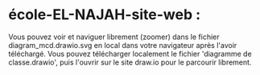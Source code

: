 # école-EL-NAJAH-site-web :
Vous pouvez voir et naviguer librement (zoomer) dans le fichier diagram_mcd.drawio.svg en local dans votre navigateur après l'avoir téléchargé.
Vous pouvez télécharger localement le fichier 'diagramme de classe.drawio', puis l'ouvrir sur le site draw.io pour le parcourir librement.
